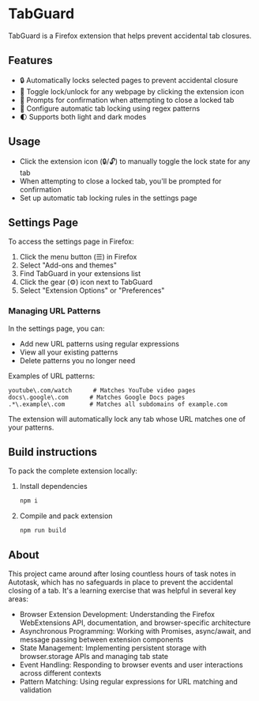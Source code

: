 # TabGuard

TabGuard is a Firefox extension that helps prevent accidental tab closures.

## Features

- 🔒 Automatically locks selected pages to prevent accidental closure
- 🔄 Toggle lock/unlock for any webpage by clicking the extension icon
- 🚫 Prompts for confirmation when attempting to close a locked tab
- 📝 Configure automatic tab locking using regex patterns
- 🌓 Supports both light and dark modes

## Usage

- Click the extension icon (🔒/🔓) to manually toggle the lock state for any tab
- When attempting to close a locked tab, you'll be prompted for confirmation
- Set up automatic tab locking rules in the settings page

## Settings Page

To access the settings page in Firefox:

1. Click the menu button (☰) in Firefox
2. Select "Add-ons and themes"
3. Find TabGuard in your extensions list
4. Click the gear (⚙️) icon next to TabGuard
5. Select "Extension Options" or "Preferences"

### Managing URL Patterns

In the settings page, you can:

- Add new URL patterns using regular expressions
- View all your existing patterns
- Delete patterns you no longer need

Examples of URL patterns:
```
youtube\.com/watch      # Matches YouTube video pages
docs\.google\.com      # Matches Google Docs pages
.*\.example\.com       # Matches all subdomains of example.com
```

The extension will automatically lock any tab whose URL matches one of your patterns.

## Build instructions

To pack the complete extension locally:

1. Install dependencies
   ```bash
   npm i
   ```

2. Compile and pack extension
   ```
   npm run build
   ```

## About

This project came around after losing countless hours of task notes in Autotask, which has no safeguards in place to prevent the accidental closing of a tab. It's a learning exercise that was helpful in several key areas:

- Browser Extension Development: Understanding the Firefox WebExtensions API, documentation, and browser-specific architecture
- Asynchronous Programming: Working with Promises, async/await, and message passing between extension components
- State Management: Implementing persistent storage with browser.storage APIs and managing tab state
- Event Handling: Responding to browser events and user interactions across different contexts
- Pattern Matching: Using regular expressions for URL matching and validation